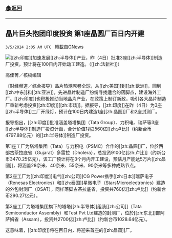 ###  [:house:返回](README.md)
---


## 晶片巨头抱团印度投资 第1座晶圆厂百日内开建
`3/5/2024 2:05 AM UTC ` [轉載自GNews](https://gnews.org/articles/2365546)

![](https://img.ltn.com.tw/Upload/business/page/800/2024/03/05/phpmBrA62.jpg "")[[zh:印度]]加速发展[[zh:半导体]]产业，昨（4日）批准3座[[zh:半导体]]制造厂投资，预计将在100日内开始动工建造。（[[zh:法新社]]）

高佳菁／核稿编辑

〔财经频道／综合报导〕晶片热潮席卷全球，从[[zh:美国]]到[[zh:欧洲]]，回到[[zh:中东]]和[[zh:亚洲]]，先进晶片制造厂纷纷寻找适合的落脚点，建设海外工厂。[[zh:印度]]也积极推动当地晶片产业，在政策上制订新政，吸引各大晶片制造厂重新考虑投资[[zh:印度]][[zh:市场]]。据报导，[[zh:印度]]在昨（4日）为3座[[zh:半导体]]工厂开绿灯，预计在100日内建造1座[[zh:晶圆]]厂和2座封测厂。

报导指出，[[zh:印度]]批准涵盖塔塔集团（Tata Group）、力积电、瑞萨等3座[[zh:半导体]]制造厂投资计画，合计价值1兆2560亿[[zh:卢比]]（约新台币4797.88亿元）的[[zh:半导体]]制造厂投资。

第1座工厂为塔塔集团（Tata）与力积电（PSMC）合作的[[zh:晶圆]]厂，位於西部古茶拉底省（Gujarat）多雷拉（Dholera），总投资9100亿[[zh:卢比]]（约新台币3470.25亿元），该工厂预计将在3个月内开工建设，预估月产能达5万片[[zh:晶圆]]，将涵盖28奈米、40奈米、55奈米、90奈米等多种成熟节点。

第2座工厂为[[zh:印度]]电气[[zh:公司]]CG Power携手[[zh:日本]]瑞萨电子（Renesas Electronics）和[[zh:泰国]]星微电子（StarsMicroelectronics）建造的外包封测厂（OSAT），同样落脚古茶拉底省，投资共760亿[[zh:卢比]]（约新台币290.27亿元）。

第3座工厂为塔塔集团旗下的塔塔[[zh:半导体]]组装[[zh:公司]]（Tata Semiconductor Assembly）和Test Pvt Ltd建造的封测厂，位於[[zh:东北]]部阿萨姆省（Assam），投资共2700亿[[zh:卢比]]（约新台币1028.64亿元）。

这意味着，[[zh:印度]]将在百日内，将迎来首座的[[zh:晶圆]]厂。
